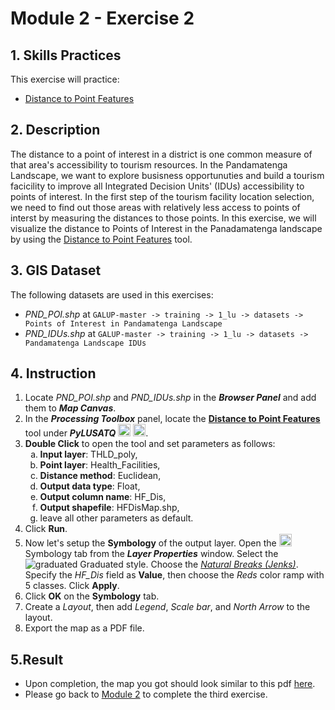 # Module 2 - Exercise 2

## 1. Skills Practices

This exercise will practice:

- [Distance to Point Features](https://github.com/mogaetkpp/GALUP/blob/master/training/1_lu/modules/module2.md#22-distance-to-point-features)

## 2. Description

The distance to a point of interest in a district is one common measure of that area's accessibility to tourism resources.
In the Pandamatenga Landscape, we want to explore busisness opportunuties and build a tourism facicility to improve all Integrated Decision Units' (IDUs) accessibility to points of interest.
In the first step of the tourism facility location selection, we need to find out those areas with relatively less access to points of interst by measuring the distances to those points.
In this exercise, we will visualize the distance to Points of Interest in the Panadamatenga landscape by using the [Distance to Point Features](https://github.com/mogaetkpp/GALUP/blob/master/training/1_lu/modules/module2.md#22-distance-to-point-features) tool.

## 3. GIS Dataset

The following datasets are used in this exercises:

- _PND_POI.shp_ at
`GALUP-master -> training -> 1_lu -> datasets -> Points of Interest in Pandamatenga Landscape`
- _PND_IDUs.shp_ at
`GALUP-master -> training -> 1_lu -> datasets -> Pandamatenga Landscape IDUs`
	
## 4. Instruction

1. Locate _PND_POI.shp_ and _PND_IDUs.shp_ in the **_Browser Panel_** and add them to **_Map Canvas_**.
2. In the **_Processing Toolbox_** panel, locate the
   **<ins>Distance to Point Features</ins>** tool under **_PyLUSATQ_**
   <img src="../../../img/gui/icon/processingScript.svg" alt= "scripts" width="20"> <img src="../../../img/gui/icon/PyLUSATQ.svg" alt= "scripts" width="20">.
3. **Double Click** to open the tool and set parameters as follows:
   <ol type="a">
      <li><b>Input layer</b>: THLD_poly,</li>
      <li><b>Point layer</b>: Health_Facilities,</li>
      <li><b>Distance method</b>: Euclidean,</li>
      <li><b>Output data type</b>: Float,</li>
      <li><b>Output column name</b>: HF_Dis,</li>
      <li><b>Output shapefile</b>: HFDisMap.shp,</li>
      <li>leave all other parameters as default.</li>
   </ol>
4. Click **Run**.
5. Now let's setup the **Symbology** of the output layer.
   Open the
   <img src="../../../img/gui/icon/symbology.svg" alt= "AttrTbl" width="20">
   Symbology tab from the **_Layer Properties_** window.
   Select the ![graduated](../../../img/gui/icon/rendererGraduatedSymbol.svg)
   Graduated style.
   Choose the [_Natural Breaks (Jenks)_](http://wiki.gis.com/wiki/index.php?title=Jenks_Natural_Breaks_Classification&oldid=763049).
   Specify the _HF\_Dis_ field as **Value**, then choose the _Reds_ color ramp
   with 5 classes. Click **Apply**.
6. Click **OK** on the **Symbology** tab.
7. Create a _Layout_, then add _Legend_, _Scale bar_, and _North Arrow_ to the
   layout.
8. Export the map as a PDF file.

## 5.Result

- Upon completion, the map you got should look similar to this pdf
  [here](https://github.com/SERVIR-WA/GALUP/blob/master/training/1_lu/pdf_maps/DistanceToHF.pdf).
- Please go back to
  [Module 2](https://github.com/SERVIR-WA/GALUP/blob/master/training/1_lu/modules/module2.md#7-exercises-and-post-training-survey) to complete the third exercise.
